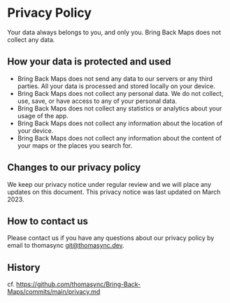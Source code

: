 # Privacy Policy

Your data always belongs to you, and only you. Bring Back Maps does not collect any data.

## How your data is protected and used

-   Bring Back Maps does not send any data to our servers or any third parties. All your data is processed and stored locally on your device.
-   Bring Back Maps does not collect any personal data. We do not collect, use, save, or have access to any of your personal data.
-   Bring Back Maps does not collect any statistics or analytics about your usage of the app.
-   Bring Back Maps does not collect any information about the location of your device.
-   Bring Back Maps does not collect any information about the content of your maps or the places you search for.

## Changes to our privacy policy

We keep our privacy notice under regular review and we will place any updates on this document. This privacy notice was last updated on March 2023.

## How to contact us

Please contact us if you have any questions about our privacy policy by email to thomasync <git@thomasync.dev>.

## History

cf. https://github.com/thomasync/Bring-Back-Maps/commits/main/privacy.md
